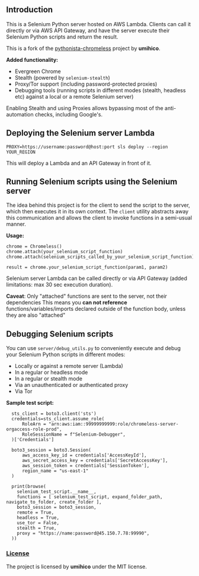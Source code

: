 ## Introduction

This is a Selenium Python server hosted on AWS Lambda. Clients can call it directly or via AWS API Gateway, and have the server execute their Selenium Python scripts and return the result.

This is a fork of the [pythonista-chromeless](https://github.com/umihico/pythonista-chromeless.git) project by **umihico**.

**Added functionality:**
- Evergreen Chrome
- Stealth (powered by `selenium-stealth`)
- Proxy/Tor support (including password-protected proxies)
- Debugging tools (running scripts in different modes (stealth, headless etc) against a local or a remote Selenium server)

Enabling Stealth and using Proxies allows bypassing most of the anti-automation checks, including Google's.

## Deploying the Selenium server Lambda

`PROXY=https://username:password@host:port sls deploy --region YOUR_REGION`

This will deploy a Lambda and an API Gateway in front of it.

## Running Selenium scripts using the Selenium server

The idea behind this project is for the client to send the script to the server, which then executes it in its own context. The `client` utility abstracts away this communication and allows the client to invoke functions in a semi-usual manner.

**Usage:**
```
chrome = Chromeless()
chrome.attach(your_selenium_script_function)
chrome.attach(selenium_scripts_called_by_your_selenium_script_function)

result = chrome.your_selenium_script_function(param1, param2)
```

Selenium server Lambda can be called directly or via API Gateway (added limitations: max 30 sec execution duration). 

**Caveat**: Only "attached" functions are sent to the server, not their dependencies
This means you **can not reference** functions/variables/imports declared outside of the function body, unless they are also "attached"

## Debugging Selenium scripts

You can use `server/debug_utils.py` to conveniently execute and debug your Selenium Python scripts in different modes:
+ Locally or against a remote server (Lambda)
+ In a regular or headless mode
+ In a regular or stealth mode
+ Via an unauthenticated or authenticated proxy
+ Via Tor

**Sample test script:**
```
  sts_client = boto3.client('sts')
  credentials=sts_client.assume_role(
      RoleArn = "arn:aws:iam::99999999999:role/chromeless-server-orgaccess-role-prod",
      RoleSessionName = f"Selenium-Debugger",
  )['Credentials']

  boto3_session = boto3.Session(
      aws_access_key_id = credentials['AccessKeyId'],
      aws_secret_access_key = credentials['SecretAccessKey'],
      aws_session_token = credentials['SessionToken'],
      region_name = "us-east-1"
  )
  
  print(browse(
    selenium_test_script.__name__,
    functions = [ selenium_test_script, expand_folder_path, navigate_to_folder, create_folder ],
    boto3_session = boto3_session,
    remote = True,
    headless = True,
    use_tor = False,
    stealth = True,
    proxy = "https://name:password@45.150.7.78:99990",
  ))
```

### [License](https://github.com/umihico/pythonista-chromeless/blob/master/LICENSE)
The project is licensed by **umihico** under the MIT license.
